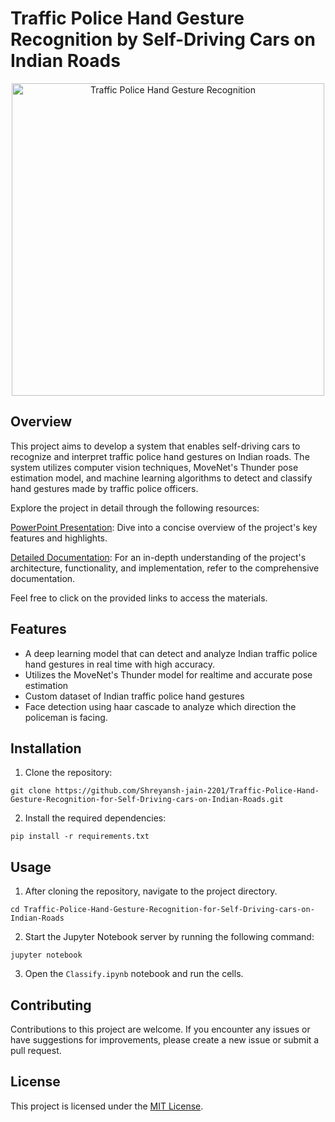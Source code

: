 # Traffic Police Hand Gesture Recognition by Self-Driving Cars on Indian Roads

<p align="center">
  <img src="https://static.toiimg.com/thumb/msid-66230198,imgsize-12837,width-400,resizemode-4/66230198.jpg" alt="Traffic Police Hand Gesture Recognition" width="500">
</p>

## Overview

This project aims to develop a system that enables self-driving cars to recognize and interpret traffic police hand gestures on Indian roads. The system utilizes computer vision techniques, MoveNet's Thunder pose estimation model, and machine learning algorithms to detect and classify hand gestures made by traffic police officers.

Explore the project in detail through the following resources:

[PowerPoint Presentation](https://docs.google.com/presentation/d/1hNdojqPG8jN_FQLDshF48g_EoghVWCg8/edit?usp=sharing&ouid=112532963584243436814&rtpof=true&sd=true): Dive into a concise overview of the project's key features and highlights.

[Detailed Documentation](https://drive.google.com/file/d/12kMcOOVJptZtkF9MCGMVmyPxy3cnyb0C/view?usp=sharing): For an in-depth understanding of the project's architecture, functionality, and implementation, refer to the comprehensive documentation.

Feel free to click on the provided links to access the materials.

## Features

- A deep learning model that can detect and analyze Indian traffic police hand gestures in real time with high accuracy.
- Utilizes the MoveNet's Thunder model for realtime and accurate pose estimation
- Custom dataset of Indian traffic police hand gestures
- Face detection using haar cascade to analyze which direction the policeman is facing.

## Installation

1. Clone the repository:

``git clone https://github.com/Shreyansh-jain-2201/Traffic-Police-Hand-Gesture-Recognition-for-Self-Driving-cars-on-Indian-Roads.git``


2. Install the required dependencies:

``pip install -r requirements.txt``


## Usage

1. After cloning the repository, navigate to the project directory.

``cd Traffic-Police-Hand-Gesture-Recognition-for-Self-Driving-cars-on-Indian-Roads``

2. Start the Jupyter Notebook server by running the following command:

``jupyter notebook``

3. Open the `Classify.ipynb` notebook and run the cells.

## Contributing

Contributions to this project are welcome. If you encounter any issues or have suggestions for improvements, please create a new issue or submit a pull request.

## License

This project is licensed under the [MIT License](LICENSE).
